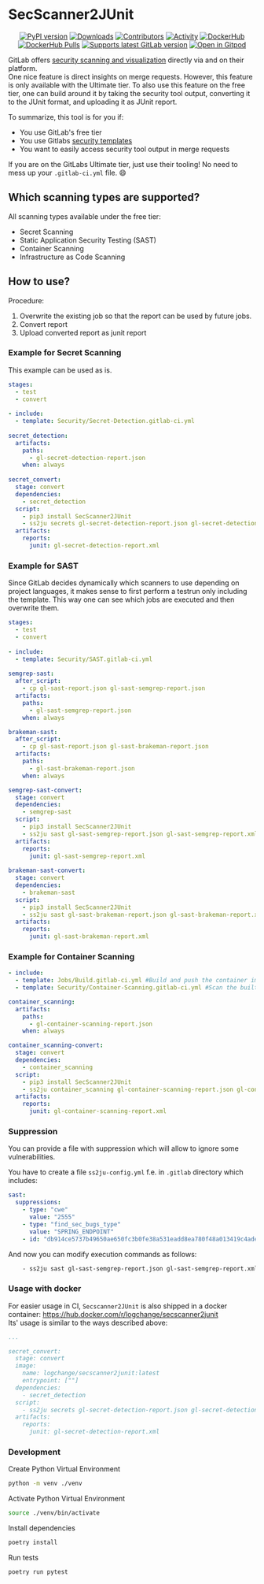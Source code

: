 # SecScanner2JUnit

<p align="center">
    <a href="https://pypi.org/project/secscanner2junit/">
        <img src="https://badge.fury.io/py/secscanner2junit.svg" alt="PyPI version"/></a>
    <a href="https://pepy.tech/project/secscanner2junit">
        <img src="https://static.pepy.tech/badge/secscanner2junit/month" alt="Downloads"/></a>
    <a href="https://github.com/logchange/SecScanner2JUnit/graphs/contributors">
        <img src="https://img.shields.io/github/contributors/logchange/SecScanner2JUnit" alt="Contributors"/></a>
    <a href="https://github.com/logchange/SecScanner2JUnit/pulse">
        <img src="https://img.shields.io/github/commit-activity/m/logchange/SecScanner2JUnit" alt="Activity"/></a>
    <a href="https://hub.docker.com/repository/docker/logchange/secscanner2junit/">
        <img src="https://img.shields.io/docker/v/logchange/secscanner2junit?sort=semver&color=green&label=DockerHub" alt="DockerHub"/></a>
    <a href="https://hub.docker.com/repository/docker/logchange/secscanner2junit/">
        <img src="https://img.shields.io/docker/pulls/logchange/secscanner2junit" alt="DockerHub Pulls"/></a>
    <a href="https://github.com/logchange/SecScanner2JUnit/actions/workflows/report-validate.yml">
        <img src="https://github.com/logchange/SecScanner2JUnit/actions/workflows/report-validate.yml/badge.svg" alt="Supports latest GitLab version"/></a>
    <a href="https://gitpod.io/#https://github.com/logchange/SecScanner2JUnit">
        <img src="https://gitpod.io/button/open-in-gitpod.svg" alt="Open in Gitpod"/></a>
</p>

GitLab offers [security scanning and visualization](https://docs.gitlab.com/ee/user/application_security/) directly via and on their platform.  
One nice feature is direct insights on merge requests. However, this feature is only available with the Ultimate tier. To also use this feature on the free tier, one can build around it by taking the security tool output, converting it to the JUnit format, and uploading it as JUnit report.

To summarize, this tool is for you if:
- You use GitLab's free tier
- You use Gitlabs [security templates](https://docs.gitlab.com/ee/user/application_security/)
- You want to easily access security tool output in merge requests

If you are on the GitLabs Ultimate tier, just use their tooling! No need to mess up your `.gitlab-ci.yml` file. :smile:

## Which scanning types are supported?
All scanning types available under the free tier:
- Secret Scanning
- Static Application Security Testing (SAST)
- Container Scanning
- Infrastructure as Code Scanning

## How to use?
Procedure:
1. Overwrite the existing job so that the report can be used by future jobs.  
2. Convert report
3. Upload converted report as junit report

### Example for Secret Scanning
This example can be used as is.
```yaml
stages:
  - test
  - convert
  
- include:
  - template: Security/Secret-Detection.gitlab-ci.yml
  
secret_detection:
  artifacts:
    paths:
      - gl-secret-detection-report.json
    when: always
    
secret_convert:
  stage: convert
  dependencies:
    - secret_detection
  script:
    - pip3 install SecScanner2JUnit
    - ss2ju secrets gl-secret-detection-report.json gl-secret-detection-report.xml
  artifacts:
    reports:
      junit: gl-secret-detection-report.xml
```

### Example for SAST  
Since GitLab decides dynamically which scanners to use depending on project languages, it makes sense to first perform a testrun only including the template. This way one can see which jobs are executed and then overwrite them. 
```yaml
stages:
  - test
  - convert
  
- include:
  - template: Security/SAST.gitlab-ci.yml
  
semgrep-sast:
  after_script:
    - cp gl-sast-report.json gl-sast-semgrep-report.json
  artifacts:
    paths:
      - gl-sast-semgrep-report.json
    when: always

brakeman-sast:
  after_script:
    - cp gl-sast-report.json gl-sast-brakeman-report.json
  artifacts:
    paths:
      - gl-sast-brakeman-report.json
    when: always

semgrep-sast-convert:
  stage: convert
  dependencies:
    - semgrep-sast
  script:
    - pip3 install SecScanner2JUnit
    - ss2ju sast gl-sast-semgrep-report.json gl-sast-semgrep-report.xml
  artifacts:
    reports:
      junit: gl-sast-semgrep-report.xml
      
brakeman-sast-convert:
  stage: convert
  dependencies:
    - brakeman-sast
  script:
    - pip3 install SecScanner2JUnit
    - ss2ju sast gl-sast-brakeman-report.json gl-sast-brakeman-report.xml
  artifacts:
    reports:
      junit: gl-sast-brakeman-report.xml

```

### Example for Container Scanning

```yaml
- include:
  - template: Jobs/Build.gitlab-ci.yml #Build and push the container image
  - template: Security/Container-Scanning.gitlab-ci.yml #Scan the built image

container_scanning:
  artifacts:
    paths:
      - gl-container-scanning-report.json
    when: always

container_scanning-convert:
  stage: convert
  dependencies:
    - container_scanning
  script:
    - pip3 install SecScanner2JUnit
    - ss2ju container_scanning gl-container-scanning-report.json gl-container-scanning-report.xml
  artifacts:
    reports:
      junit: gl-container-scanning-report.xml
```

### Suppression

You can provide a file with suppression which will allow to ignore some vulnerabilities.

You have to create a file `ss2ju-config.yml` f.e. in `.gitlab` directory which includes:

```yml
sast:
  suppressions:
    - type: "cwe"
      value: "2555"
    - type: "find_sec_bugs_type"
      value: "SPRING_ENDPOINT"
    - id: "db914ce5737b49650ae650fc3b0fe38a531eadd8ea780f48a013419c4adec7f0"
```

And now you can modify execution commands as follows:

```bash
    - ss2ju sast gl-sast-semgrep-report.json gl-sast-semgrep-report.xml .gitlab/ss2ju-config.yml
```


### Usage with docker
For easier usage in CI, `Secscanner2JUnit` is also shipped in a docker container: https://hub.docker.com/r/logchange/secscanner2junit  
Its' usage is similar to the ways described above:
```yaml
...

secret_convert:
  stage: convert
  image:
    name: logchange/secscanner2junit:latest
    entrypoint: [""]
  dependencies:
    - secret_detection
  script:
    - ss2ju secrets gl-secret-detection-report.json gl-secret-detection-report.xml
  artifacts:
    reports:
      junit: gl-secret-detection-report.xml
```


### Development

Create Python Virtual Environment
```bash
python -m venv ./venv
```

Activate Python Virtual Environment
```bash
source ./venv/bin/activate
```

Install dependencies
```bash
poetry install
```

Run tests
```bash
poetry run pytest
```




